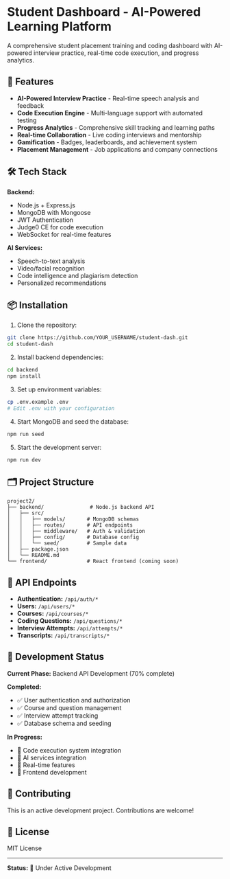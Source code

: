 # Student Dashboard - AI-Powered Learning Platform

A comprehensive student placement training and coding dashboard with AI-powered interview practice, real-time code execution, and progress analytics.

## 🚀 Features

- **AI-Powered Interview Practice** - Real-time speech analysis and feedback
- **Code Execution Engine** - Multi-language support with automated testing
- **Progress Analytics** - Comprehensive skill tracking and learning paths
- **Real-time Collaboration** - Live coding interviews and mentorship
- **Gamification** - Badges, leaderboards, and achievement system
- **Placement Management** - Job applications and company connections

## 🛠️ Tech Stack

**Backend:**
- Node.js + Express.js
- MongoDB with Mongoose
- JWT Authentication
- Judge0 CE for code execution
- WebSocket for real-time features

**AI Services:**
- Speech-to-text analysis
- Video/facial recognition
- Code intelligence and plagiarism detection
- Personalized recommendations

## 📦 Installation

1. Clone the repository:
```bash
git clone https://github.com/YOUR_USERNAME/student-dash.git
cd student-dash
```

2. Install backend dependencies:
```bash
cd backend
npm install
```

3. Set up environment variables:
```bash
cp .env.example .env
# Edit .env with your configuration
```

4. Start MongoDB and seed the database:
```bash
npm run seed
```

5. Start the development server:
```bash
npm run dev
```

## 🗂️ Project Structure

```
project2/
├── backend/               # Node.js backend API
│   ├── src/
│   │   ├── models/       # MongoDB schemas
│   │   ├── routes/       # API endpoints
│   │   ├── middleware/   # Auth & validation
│   │   ├── config/       # Database config
│   │   └── seed/         # Sample data
│   ├── package.json
│   └── README.md
└── frontend/             # React frontend (coming soon)
```

## 🔗 API Endpoints

- **Authentication:** `/api/auth/*`
- **Users:** `/api/users/*`
- **Courses:** `/api/courses/*`
- **Coding Questions:** `/api/questions/*`
- **Interview Attempts:** `/api/attempts/*`
- **Transcripts:** `/api/transcripts/*`

## 🚧 Development Status

**Current Phase:** Backend API Development (70% complete)

**Completed:**
- ✅ User authentication and authorization
- ✅ Course and question management
- ✅ Interview attempt tracking
- ✅ Database schema and seeding

**In Progress:**
- 🔄 Code execution system integration
- 🔄 AI services integration
- 🔄 Real-time features
- 🔄 Frontend development

## 🤝 Contributing

This is an active development project. Contributions are welcome!

## 📄 License

MIT License

---

**Status:** 🚧 Under Active Development